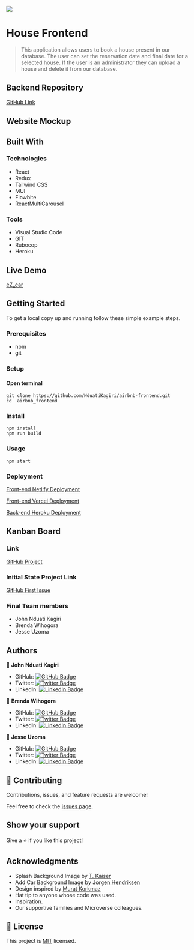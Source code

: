 ![](https://img.shields.io/badge/Microverse-blueviolet)

# House Frontend

> This application allows users to book a house present in our database. The user can set the reservation date and final date for a selected house. If the user is an administrator they can upload a house and delete it from our database.

## Backend Repository

[GitHub Link](https://github.com/NduatiKagiri/airbnb-backend)

## Website Mockup


## Built With

### Technologies
- React
- Redux
- Tailwind CSS
- MUI
- Flowbite
- ReactMultiCarousel

### Tools
- Visual Studio Code
- GIT
- Rubocop
- Heroku

## Live Demo

[eZ_car](https://ezcar.netlify.app/)


## Getting Started

To get a local copy up and running follow these simple example steps.

### Prerequisites
- npm
- git

### Setup

#### Open terminal

    git clone https://github.com/NduatiKagiri/airbnb-frontend.git
    cd  airbnb_frontend

### Install
    npm install
    npm run build
### Usage
    npm start

### Deployment

[Front-end Netlify Deployment](https://ezcar.netlify.app/)

[Front-end Vercel Deployment](https://ez-car-frontend-1ojf.vercel.app/)

[Back-end Heroku Deployment](https://fast-wildwood-74017.herokuapp.com/)

## Kanban Board

### Link

[GitHub Project](https://github.com/indigodavid/ezCar_backend/projects/1)

### Initial State Project Link

[GitHub First Issue](https://github.com/indigodavid/ezCar_backend/issues/22)

### Final Team members

- John Nduati Kagiri
- Brenda Wihogora
- Jesse Uzoma


## Authors

👤 **John Nduati Kagiri**

- GitHub: [![GitHub Badge](https://img.shields.io/badge/-ArnaudBand-white?logo=GitHub&logoColor=181717&style=plastic)](https://github.com/NduatiKagiri/)
- Twitter: [![Twitter Badge](https://img.shields.io/badge/-@ba104781-white?logo=Twitter&logoColor=1DA1F2&style=plastic)](https://twitter.com/)
- LinkedIn: [![LinkedIn Badge](https://img.shields.io/badge/-ArnaudBandonkeye-white?logo=LinkedIn&logoColor=1DA1F2&style=plastic)]()

👤 **Brenda Wihogora**

- GitHub: [![GitHub Badge](https://img.shields.io/badge/-BregornOriginal-white?logo=GitHub&logoColor=181717&style=plastic)](https://github.com/Brenda309)
- Twitter: [![Twitter Badge](https://img.shields.io/badge/-Bregorn-white?logo=Twitter&logoColor=1DA1F2&style=plastic)](https://twitter.com/)
- LinkedIn: [![LinkedIn Badge](https://img.shields.io/badge/-JulioGagliardi-white?logo=LinkedIn&logoColor=1DA1F2&style=plastic)](https://www.linkedin.com/in//)

👤 **Jesse Uzoma**

- GitHub: [![GitHub Badge](https://img.shields.io/badge/-darikmohammed-white?logo=GitHub&logoColor=181717&style=plastic)](https://github.com/hedevedup)
- Twitter: [![Twitter Badge](https://img.shields.io/badge/-r_darik-white?logo=Twitter&logoColor=1DA1F2&style=plastic)](https://twitter.com/)
- LinkedIn: [![LinkedIn Badge](https://img.shields.io/badge/-darikmohammed-white?logo=LinkedIn&logoColor=1DA1F2&style=plastic)](https://linkedin.com/in//)



## 🤝 Contributing

Contributions, issues, and feature requests are welcome!

Feel free to check the [issues page](../../issues/).

## Show your support

Give a ⭐️ if you like this project!

## Acknowledgments

- Splash Background Image by [T. Kaiser](https://unsplash.com/@tkaiser)
- Add Car Background Image by [Jorgen Hendriksen](https://unsplash.com/@jor9en)
- Design inspired by [Murat Korkmaz](https://www.behance.net/muratk)
- Hat tip to anyone whose code was used.
- Inspiration.
- Our supportive families and Microverse colleagues.

## 📝 License

This project is [MIT](./LICENSE) licensed.
